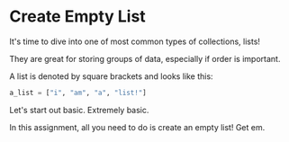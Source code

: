 # Create Empty List

It's time to dive into one of most common types of collections, lists!

They are great for storing groups of data, especially if order is important.

A list is denoted by square brackets and looks like this:

```python
a_list = ["i", "am", "a", "list!"]
```

Let's start out basic. Extremely basic.

In this assignment, all you need to do is create an empty list! Get em.